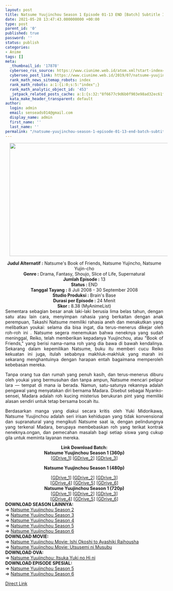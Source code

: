 ```yaml
---
layout: post
title: Natsume Yuujinchou Season 1 Episode 01-13 END [Batch] Subtitle Indonesia
date: 2021-05-28 13:47:43.000000000 +00:00
type: post
parent_id: '0'
published: true
password: ''
status: publish
categories:
- Anime
tags: []
meta:
  _thumbnail_id: '17878'
  cyberseo_rss_source: https://www.ciunime.web.id/atom.xml?start-index=3001&max-results=150
  cyberseo_post_link: https://www.ciunime.web.id/2019/07/natsume-yuujinchou-season-1-episode-01.html
  rank_math_news_sitemap_robots: index
  rank_math_robots: a:1:{i:0;s:5:"index";}
  rank_math_analytic_object_id: '453'
  _jetpack_related_posts_cache: a:1:{s:32:"8f6677c9d6b0f903e98ad32ec61f8deb";a:2:{s:7:"expires";i:1650901639;s:7:"payload";a:0:{}}}
  kata_make_header_transparent: default
author:
  login: admin
  email: senseads014@gmail.com
  display_name: admin
  first_name: ''
  last_name: ''
permalink: "/natsume-yuujinchou-season-1-episode-01-13-end-batch-subtitle-indonesia/"
---
```

<div class="separator" style="clear: both; text-align: center;"><a href="https://1.bp.blogspot.com/-5ztKIWs2re8/XShiK0y49iI/AAAAAAAAbjs/8QVGu24C9cAvmBbc-2FiOVdvvn-TmdK0gCLcBGAs/s1600/Natsume%2BYuujinchou%2BSeason%2B1.jpg" style="margin-left: 1em; margin-right: 1em;"><img border="0" data-original-height="720" data-original-width="1280" height="360" src="{{ site.baseurl }}/assets/2021/05/Natsume%2BYuujinchou%2BSeason%2B1.jpg" width="640" /></a></div>
<p>
<div style="text-align: center;"><b>Judul</b><b><b> Alternatif</b> :</b> Natsume's Book of Friends, Natsume Yujincho, Natsume Yujin-cho</div>
<div style="text-align: center;"><b><b>Genre :</b></b> Drama, Fantasy, Shoujo, Slice of Life, Supernatural</div>
<div style="text-align: center;"><b>Jumlah Episode :</b> 13<br /><b>Status :&nbsp;</b>END<br /><b>Tanggal Tayang :</b> 8 Juli 2008 - 30 September 2008<br /><b>Studio Produksi :</b> Brain's Base<br /><b>Durasi per Episode :</b> 24 Menit</div>
<div style="text-align: center;"><b>Skor :</b> 8.38 (MyAnimeList)</div>
<div style="text-align: center;"></div>
<div style="text-align: justify;">Sementara sebagian besar anak laki-laki berusia lima belas tahun, dengan satu atau lain cara, menyimpan rahasia yang berkaitan dengan anak perempuan, Takashi Natsume memiliki rahasia aneh dan menakutkan yang melibatkan youkai: selama dia bisa ingat, dia terus-menerus dikejar oleh roh-roh ini . Natsume segera menemukan bahwa neneknya yang sudah meninggal, Reiko, telah memberikan kepadanya Yuujinchou, atau "Book of Friends," yang berisi nama-nama roh yang dia bawa di bawah kendalinya. Sekarang dalam kepemilikan Natsume, buku itu memberi cucu Reiko kekuatan ini juga, itulah sebabnya makhluk-makhluk yang marah ini sekarang menghantuinya dengan harapan entah bagaimana memperoleh kebebasan mereka.</p>
<p>Tanpa orang tua dan rumah yang penuh kasih, dan terus-menerus diburu oleh youkai yang bermusuhan dan tanpa ampun, Natsume mencari pelipur lara — tempat di mana ia berada. Namun, satu-satunya rekannya adalah pengawal yang menyatakan diri bernama Madara. Disebut sebagai Nyanko-sensei, Madara adalah roh kucing misterius berukuran pint yang memiliki alasan sendiri untuk tetap bersama bocah itu.</p>
<p>Berdasarkan manga yang diakui secara kritis oleh Yuki Midorikawa, Natsume Yuujinchou adalah seri irisan kehidupan yang tidak konvensional dan supranatural yang mengikuti Natsume saat ia, dengan pelindungnya yang terkenal Madara, berupaya membebaskan roh yang terikat kontrak neneknya.ongan, dan pemecahan masalah bagi setiap siswa yang cukup gila untuk meminta layanan mereka.</p></div>
<div style="text-align: justify;"></div>
<div style="text-align: justify;"></div>
<div style="text-align: center;"><b>Link Download Batch:</b></div>
<div style="text-align: center;">
<div style="text-align: center;"><b>Natsume Yuujinchou Season 1 (360p)</b></div>
<div style="text-align: center;">[<a href="https://drive.google.com/uc?id=1f92Lm2k-tVKOpVLpDgL-jSf-6HQcCv9S" target="_blank" rel="noopener">GDrive_1</a>] [<a href="https://drive.google.com/uc?id=1VsA5-JHyHuBXmqrNcG_ExSn-NOiN_d2d" target="_blank" rel="noopener">GDrive_2</a>] [<a href="https://drive.google.com/uc?export=download&amp;id=1Ez7R0V-VGAdnZHB5rInidwEjzSH9hOzq" target="_blank" rel="noopener">GDrive_3</a>]</div>
<div style="text-align: center;"></div>
<p><b>Natsume Yuujinchou Season 1 (480p)</b></div>
<div style="text-align: center;">[<a href="https://drive.google.com/uc?id=1h3JZdkCaXgrrgknq7Pp1wYb37uKx4RhR" target="_blank" rel="noopener">GDrive_1</a>] [<a href="https://drive.google.com/uc?id=1kdS3xAJe9__yXIMsOCnjCQhFmVHFhQsU" target="_blank" rel="noopener">GDrive_2</a>] [<a href="https://drive.google.com/uc?id=1T8EmATdhqdleGxr45ts_GG2KpZKj2H54" target="_blank" rel="noopener">GDrive_3</a>]<br />[<a href="https://drive.google.com/uc?id=1s17l2KYAqbUV4Z2ov5hGnmbPncKDPxOL" target="_blank" rel="noopener">GDrive_4</a>] [<a href="https://drive.google.com/uc?export=download&amp;id=17JzZC5JLCGvTVTPWGAY4ki9s6Ab-v-wT" target="_blank" rel="noopener">GDrive_5</a>] [<a href="https://drive.google.com/uc?export=download&amp;id=1UvxJbiqWwlPmm56R4OhA7kQ_amZjXlMC" target="_blank" rel="noopener">GDrive_6</a>]</div>
<div style="text-align: center;"><b>Natsume Yuujinchou Season 1 (720p)</b><br />[<a href="https://drive.google.com/uc?id=1Ix3XxooxR_oiflm_cPKTl7cnIYs8Dbta" target="_blank" rel="noopener">GDrive_1</a>] [<a href="https://drive.google.com/uc?id=1SL35AiqcZI8uzN-cwYLp0rwlGufG8D3m" target="_blank" rel="noopener">GDrive_2</a>] [<a href="https://drive.google.com/uc?id=15tGMVwJjvuecf5yeYjOry7lyuKsw6sHg" target="_blank" rel="noopener">GDrive_3</a>]<br />[<a href="https://drive.google.com/uc?id=1KpHGK2Emz6tIzgRKIOR0lUJlGpCGit72" target="_blank" rel="noopener">GDrive_4</a>] [<a href="https://drive.google.com/uc?export=download&amp;id=1GAhHBCEqrEBBvbJFRY8neXypB6aWc1Eq" target="_blank" rel="noopener">GDrive_5</a>] [<a href="https://drive.google.com/uc?export=download&amp;id=1eENC7aH6oeT4a1_dwrIcaW6IBBES45ja" target="_blank" rel="noopener">GDrive_6</a>]
<div style="text-align: left;"></div>
<div style="text-align: left;"></div>
<div style="text-align: left;"><b>DOWNLOAD SEASON LAINNYA:</b></div>
<div style="text-align: left;"></div>
<div style="text-align: left;">=&gt;&nbsp;<a href="https://www.ciunime.web.id/2019/07/natsume-yuujinchou-season-2-episode-01.html" target="_blank" rel="noopener">Natsume Yuujinchou Season 2</a></div>
<div style="text-align: left;">=&gt;&nbsp;<a href="https://www.ciunime.web.id/2019/07/natsume-yuujinchou-season-3-episode-01.html" target="_blank" rel="noopener">Natsume Yuujinchou Season 3</a></div>
<div style="text-align: left;">=&gt;&nbsp;<a href="https://www.ciunime.web.id/2019/07/natsume-yuujinchou-season-4-episode-01.html" target="_blank" rel="noopener">Natsume Yuujinchou Season 4</a></div>
<div style="text-align: left;">=&gt;&nbsp;<a href="https://www.ciunime.web.id/2019/07/natsume-yuujinchou-season-5-episode-01.html" target="_blank" rel="noopener">Natsume Yuujinchou Season 5</a></div>
<div style="text-align: left;">=&gt;&nbsp;<a href="https://www.ciunime.web.id/2019/07/natsume-yuujinchou-season-6-episode-01.html" target="_blank" rel="noopener">Natsume Yuujinchou Season 6</a></div>
<div style="text-align: left;">
<div style="text-align: left;"><b>DOWNLOAD MOVIE:</b></div>
<div style="text-align: left;"></div>
<div style="text-align: left;">=&gt;&nbsp;<a href="https://www.ciunime.web.id/2021/05/natsume-yuujinchou-movie-ishi-okoshi-to.html" target="_blank" rel="noopener">Natsume Yuujinchou Movie: Ishi Okoshi to Ayashiki Raihousha</a><br />=&gt;&nbsp;<a href="https://www.ciunime.web.id/2019/06/natsume-yuujinchou-movie-utsusemi-ni.html" target="_blank" rel="noopener">Natsume Yuujinchou Movie: Utsusemi ni Musubu</a></div>
<div style="text-align: left;">
<div style="text-align: left;"><b>DOWNLOAD OVA:</b></div>
<div style="text-align: left;">=&gt;&nbsp;<a href="https://www.ciunime.web.id/2019/09/natsume-yuujinchou-itsuka-yuki-no-hi-ni.html" target="_blank" rel="noopener">Natsume Yuujinchou: Itsuka Yuki no Hi ni</a></div>
<div style="text-align: left;">
<div style="text-align: left;"><b>DOWNLOAD EPISODE SPESIAL:</b></div>
<div style="text-align: left;">=&gt;&nbsp;<a href="https://www.ciunime.web.id/2019/09/natsume-yuujinchou-season-5-episode-01.html" target="_blank" rel="noopener">Natsume Yuujinchou Season 5</a><br />=&gt;&nbsp;<a href="https://www.ciunime.web.id/2019/09/natsume-yuujinchou-season-6-episode-01.html" target="_blank" rel="noopener">Natsume Yuujinchou Season 6</a></p>
</div>
</div>
</div>
</div>
</div>
<link rel="stylesheet" href="https://cdnjs.cloudflare.com/ajax/libs/font-awesome/4.7.0/css/font-awesome.min.css" />
<div class="divbtn"> <a href="https://handymansurrender.com/fihup8buzv?key=94550f7ce39444073321dde3b8782f97" class="btn"><i class="fa fa-download"></i> Direct Link</a> </div>
